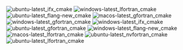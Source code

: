  ![ubuntu-latest_ifx_cmake](https://img.shields.io/badge/ubuntu--latest_ifx_cmake-passing-brightgreen) ![windows-latest_lfortran_cmake](https://img.shields.io/badge/windows--latest_lfortran_cmake-failing-red) ![ubuntu-latest_flang-new_cmake](https://img.shields.io/badge/ubuntu--latest_flang--new_cmake-passing-brightgreen) ![macos-latest_gfortran_cmake](https://img.shields.io/badge/macos--latest_gfortran_cmake-passing-brightgreen) ![windows-latest_gfortran_cmake](https://img.shields.io/badge/windows--latest_gfortran_cmake-passing-brightgreen) ![windows-latest_ifx_cmake](https://img.shields.io/badge/windows--latest_ifx_cmake-failing-red) ![ubuntu-latest_gfortran_cmake](https://img.shields.io/badge/ubuntu--latest_gfortran_cmake-passing-brightgreen) ![windows-latest_flang-new_cmake](https://img.shields.io/badge/windows--latest_flang--new_cmake-failing-red) ![macos-latest_lfortran_cmake](https://img.shields.io/badge/macos--latest_lfortran_cmake-failing-red) ![ubuntu-latest_nvfortran_cmake](https://img.shields.io/badge/ubuntu--latest_nvfortran_cmake-passing-brightgreen) ![ubuntu-latest_lfortran_cmake](https://img.shields.io/badge/ubuntu--latest_lfortran_cmake-failing-red)
